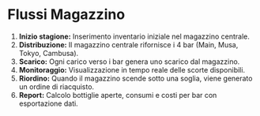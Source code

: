 # Flussi Magazzino

1. **Inizio stagione:** Inserimento inventario iniziale nel magazzino centrale.
2. **Distribuzione:** Il magazzino centrale rifornisce i 4 bar (Main, Musa, Tokyo, Cambusa).
3. **Scarico:** Ogni carico verso i bar genera uno scarico dal magazzino.
4. **Monitoraggio:** Visualizzazione in tempo reale delle scorte disponibili.
5. **Riordino:** Quando il magazzino scende sotto una soglia, viene generato un ordine di riacquisto.
6. **Report:** Calcolo bottiglie aperte, consumi e costi per bar con esportazione dati.
